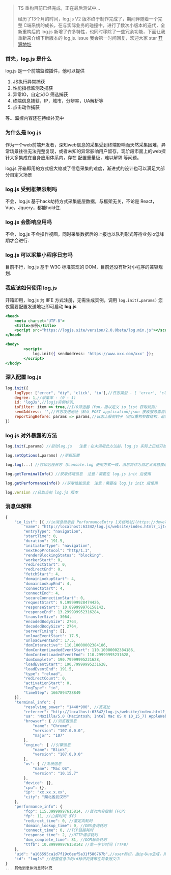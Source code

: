 > TS 重构目前已经完成，正在最后测试中...
>
> 经历了13个月的时间，log.js V2 版本终于制作完成了，期间伴随着一个完整 C端系统的成长，在与实际业务的碰撞中，进行了数次小版本的迭代，全新重构后的 log.js 新增了许多特性，也同时移除了一些冗余功能，下面让我重新来介绍下新版本的 log.js.  issue 我会第一时间回复，欢迎大家 star  [开源地址](https://gitee.com/clark-fl/log.js)
>

### 首先，log.js 是什么

log.js 是一个前端监控插件，他可以提供

1. JS执行异常捕获
2. 性能指标监测及捕获
3. 异常IO，自定义IO 筛选捕获
4. 终端信息捕获，IP，城市，分辨率，UA解析等
5. 点击动作捕获

等...   监控内容还在持续补充中

### 为什么是 log.js

作为一个web前端开发者，深知web信息的采集受到终端影响而天然采集困难，异常场景往往无法完整复现，或者未知的异常影响用户留存，现阶段市面上的web探针大多集成在自身应用体系内，存在 配置重量级，难以解耦 等问题。

log.js 开箱即用的方式极大缩减了信息采集的难度，渐进式的设计也可以满足大部分自定义场景

### log.js 受到框架限制吗

不会，log.js 基于hack劫持方式采集底层数据，与框架无关，不论是 React，Vue，Jquery，都能hold住.

### log.js 会影响应用吗

不会，log.js 不会操作视图，同时采集数据后的上报也以队列形式等待业务io低峰期才会进行.

### log.js 可以采集小程序日志吗

目前不行，log.js 基于 W3C 标准实现的 DOM，目前还没有针对小程序的兼容规划.

### 我应该如何使用 log.js

开箱即用，log.js 为 IIFE 方式注册，无需生成实例，调用 `log.init(…params)` 您仅需要配置发送地址即可启动 **log.js**

```jsx
<head>
    <meta charset="UTF-8">
    <title>示例</title>
    <script src="https://logjs.site/version/2.0.0beta/log.min.js"></script>
</head>

<body>
		<script>
			log.init({ sendAddress: 'https://www.xxx.com/xxx' });
		</script>
</body>
```

### 深入配置 log.js

```jsx
log.init({
    logType: ["error", "diy", 'click', 'io'],//日志类型 - [ 'error', 'click', 'diy', 'io' ]
    degree: 1,//采集率 - (0 - 1)
    id: 'logJs',//logjs实例标识,
    ioFilter: item => true,//I/O筛选器（fun，用以定义 io_list 获取规则）
    sendAddress: '',//日志发送地址（默认 POST application/json 接收服务需自行配置跨域）
    reportingBefore: params => params,//日志上报前钩子（用以重构参数结构，追加自定义参数）
})
```

### log.js 对外暴露的方法

```jsx
log.init(…params) //启动log.js   注意：在未调用此方法前，log.js 实际上已经开始工作了，不过信息均存放在内存中，外部无法访问
```

```jsx
log.setOptions(…params) //更新配置
```

```jsx
log.log(...) //打印远程日志 与console.log 使用方式一致，消息将作为自定义消息推送
```

```jsx
log.getTerminalInfo() //获取终端信息  注意：需要在 log.js init 后使用
```

```jsx
log.getPerformanceInfo() //获取性能信息  注意：需要在 log.js init 后使用
```

```jsx
log.version //获取当前 log.js 版本
```

### 消息体解释

```jsx
{
	"io_list": [{ //io消息继承自 PerformanceEntry [文档地址](https://developer.mozilla.org/zh-CN/docs/Web/API/PerformanceEntry)
		"name": "http://localhost:63342/log.js/website/index.html?_ijt=26dmaaemranugo6rciidd5nar5",
		"entryType": "navigation",
		"startTime": 0,
		"duration": 191.5,
		"initiatorType": "navigation",
		"nextHopProtocol": "http/1.1",
		"renderBlockingStatus": "blocking",
		"workerStart": 0,
		"redirectStart": 0,
		"redirectEnd": 0,
		"fetchStart": 4,
		"domainLookupStart": 4,
		"domainLookupEnd": 4,
		"connectStart": 4,
		"connectEnd": 4,
		"secureConnectionStart": 0,
		"requestStart": 9.199999928474426,
		"responseStart": 10.899999976158142,
		"responseEnd": 13.299999952316284,
		"transferSize": 3064,
		"encodedBodySize": 2764,
		"decodedBodySize": 2764,
		"serverTiming": [],
		"unloadEventStart": 17.5,
		"unloadEventEnd": 17.5,
		"domInteractive": 110.10000002384186,
		"domContentLoadedEventStart": 110.10000002384186,
		"domContentLoadedEventEnd": 110.29999995231628,
		"domComplete": 190.79999995231628,
		"loadEventStart": 190.79999995231628,
		"loadEventEnd": 191.5,
		"type": "reload",
		"redirectCount": 0,
		"activationStart": 0,
		"logType": "io",
		"timeStep": 1667894728849
	}],
	"terminal_info": {
		"resolving_power": "1440*900", //宽高比
		"referrer": "http://localhost:63342/log.js/website/index.html?_ijt=26dmaaemranugo6rciidd5nar5", //referrer
		"ua": "Mozilla/5.0 (Macintosh; Intel Mac OS X 10_15_7) AppleWebKit/537.36 (KHTML, like Gecko) Chrome/107.0.0.0 Safari/537.36", //ua
		"browser": { //浏览器信息
			"name": "Chrome",
			"version": "107.0.0.0",
			"major": "107"
		},
		"engine": { //引擎信息
			"name": "Blink",
			"version": "107.0.0.0"
		},
		"os": { //系统信息
			"name": "Mac OS",
			"version": "10.15.7"
		},
		"device": {},
		"cpu": {},
		"ip": "xx.xx.x.xx",
		"city": "湖北省武汉市"
	},
	"performance_info": {
		"fcp": 115.39999997615814, //首次内容绘制 (FCP)
		"fp": 11, //白屏时间（FP）
		"redirect_time": 0, //重定向耗时
		"domain_lookup_time": 0, //DNS查询耗时
		"connect_time": 0, //TCP链接耗时
		"response_time": 2, //HTTP请求耗时
		"dom_complete_time": 81, //DOM解析耗时
		"ttfb": 10.899999976158142 //第一字节时间 (TTFB)
	},
	"uid": "a165595ca1d7f19c6eef5a31f586767b",//user标识，由ip与ua生成，用以追溯行为轨迹
	"id": "logJs" //配置信息中的id标识将携带在每条报文中
}
... 其他消息体消息待补充
```